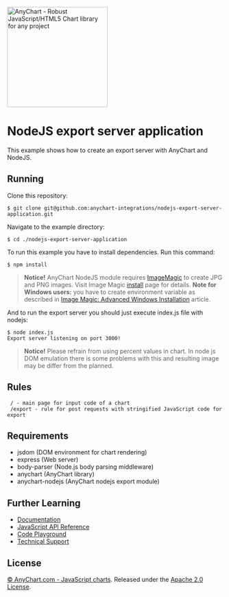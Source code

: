 [<img src="https://cdn.anychart.com/images/logo-transparent-segoe.png?2" width="234px" alt="AnyChart - Robust JavaScript/HTML5 Chart library for any project">](https://anychart.com)
# NodeJS export server application
This example shows how to create an export server with AnyChart and NodeJS.

## Running
Clone this repository:
```
$ git clone git@github.com:anychart-integrations/nodejs-export-server-application.git
```
Navigate to the example directory:
```
$ cd ./nodejs-export-server-application
```
To run this example you have to install dependencies. Run this command:
```
$ npm install
```
> **Notice!**
> AnyChart NodeJS module requires [ImageMagic](https://www.imagemagick.org) to create JPG and PNG images.
Visit Image Magic [install](https://www.imagemagick.org/script/index.php) page for details.
**Note for Windows users:** you have to create environment variable as described in [Image Magic: Advanced Windows Installation](https://www.imagemagick.org/script/advanced-windows-installation.php) article.

And to run the export server you should just execute index.js file with nodejs:
```
$ node index.js
Export server listening on port 3000!
```
> **Notice!**
> Please refrain from using percent values in chart. In node js DOM emulation there is some problems with this and resulting image may be differ from the planned.

## Rules
```
 / - main page for input code of a chart
 /export - rule for post requests with stringified JavaScript code for export
```

## Requirements
* jsdom (DOM environment for chart rendering)
* express (Web server)
* body-parser (Node.js body parsing middleware)
* anychart (AnyChart library)
* anychart-nodejs (AnyChart nodejs export module)

## Further Learning
* [Documentation](https://docs.anychart.com)
* [JavaScript API Reference](https://api.anychart.com)
* [Code Playground](https://playground.anychart.com)
* [Technical Support](https://anychart.com/support)

## License
[© AnyChart.com - JavaScript charts](http://www.anychart.com). Released under the [Apache 2.0 License](https://github.com/anychart-integrations/nodejs-export-server-application/blob/master/LICENSE).
